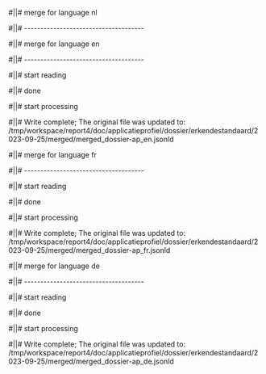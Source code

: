 #||# merge for language nl   

#||# -------------------------------------  

#||# merge for language en   

#||# -------------------------------------  

#||# start reading  

#||# done  

#||# start processing  

#||# Write complete; The original file was updated to: /tmp/workspace/report4/doc/applicatieprofiel/dossier/erkendestandaard/2023-09-25/merged/merged_dossier-ap_en.jsonld  

#||# merge for language fr   

#||# -------------------------------------  

#||# start reading  

#||# done  

#||# start processing  

#||# Write complete; The original file was updated to: /tmp/workspace/report4/doc/applicatieprofiel/dossier/erkendestandaard/2023-09-25/merged/merged_dossier-ap_fr.jsonld  

#||# merge for language de   

#||# -------------------------------------  

#||# start reading  

#||# done  

#||# start processing  

#||# Write complete; The original file was updated to: /tmp/workspace/report4/doc/applicatieprofiel/dossier/erkendestandaard/2023-09-25/merged/merged_dossier-ap_de.jsonld  

